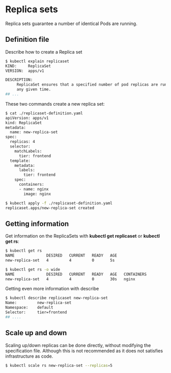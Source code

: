 # Replica sets

Replica sets guarantee a number of identical Pods are running.

## Definition file

Describe how to create a Replica set

```bash
$ kubectl explain replicaset
KIND:     ReplicaSet
VERSION:  apps/v1

DESCRIPTION:
     ReplicaSet ensures that a specified number of pod replicas are running at
     any given time.
## ...
```

These two commands create a new replica set:

```bash
$ cat ./replicaset-definition.yaml
apiVersion: apps/v1
kind: ReplicaSet
metadata:
  name: new-replica-set
spec:
  replicas: 4
  selector:
    matchLabels:
      tier: frontend
  template:
    metadata:
      labels:
        tier: frontend
    spec:
      containers:
      - name: nginx
        image: nginx

$ kubectl apply -f ./replicaset-definition.yaml
replicaset.apps/new-replica-set created
```

## Getting information

Get information on the ReplicaSets with **kubectl get replicaset** or **kubectl get rs**:

```bash
$ kubectl get rs
NAME              DESIRED   CURRENT   READY   AGE
new-replica-set   4         4         0       5s

$ kubectl get rs -o wide
NAME              DESIRED   CURRENT   READY   AGE   CONTAINERS          IMAGES       SELECTOR
new-replica-set   4         4         0       30s   nginx               nginx        tier=frontend
```

Getting even more information with describe

```bash
$ kubectl describe replicaset new-replica-set
Name:         new-replica-set
Namespace:    default
Selector:     tier=frontend
## ....

```

## Scale up and down

Scaling up/down replicas can be done directly, without modifying the specification file. Although this is not recommended as it does not satisfies infrastructure as code.

```bash
$ kubectl scale rs new-replica-set --replicas=5

```
